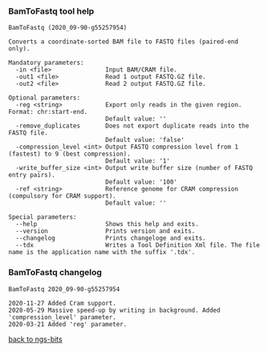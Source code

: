### BamToFastq tool help
	BamToFastq (2020_09-90-g55257954)
	
	Converts a coordinate-sorted BAM file to FASTQ files (paired-end only).
	
	Mandatory parameters:
	  -in <file>               Input BAM/CRAM file.
	  -out1 <file>             Read 1 output FASTQ.GZ file.
	  -out2 <file>             Read 2 output FASTQ.GZ file.
	
	Optional parameters:
	  -reg <string>            Export only reads in the given region. Format: chr:start-end.
	                           Default value: ''
	  -remove_duplicates       Does not export duplicate reads into the FASTQ file.
	                           Default value: 'false'
	  -compression_level <int> Output FASTQ compression level from 1 (fastest) to 9 (best compression).
	                           Default value: '1'
	  -write_buffer_size <int> Output write buffer size (number of FASTQ entry pairs).
	                           Default value: '100'
	  -ref <string>            Reference genome for CRAM compression (compulsory for CRAM support).
	                           Default value: ''
	
	Special parameters:
	  --help                   Shows this help and exits.
	  --version                Prints version and exits.
	  --changelog              Prints changeloge and exits.
	  --tdx                    Writes a Tool Definition Xml file. The file name is the application name with the suffix '.tdx'.
	
### BamToFastq changelog
	BamToFastq 2020_09-90-g55257954
	
	2020-11-27 Added Cram support.
	2020-05-29 Massive speed-up by writing in background. Added 'compression_level' parameter.
	2020-03-21 Added 'reg' parameter.
[back to ngs-bits](https://github.com/imgag/ngs-bits)